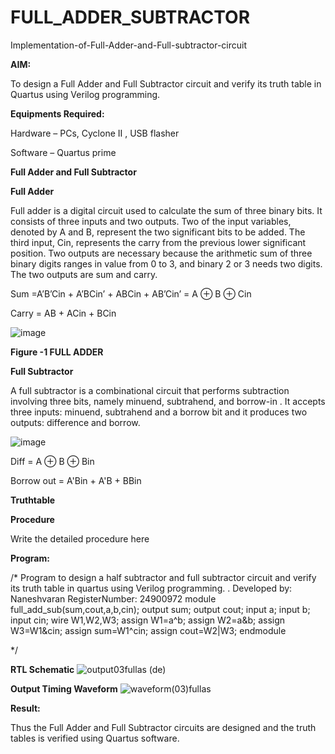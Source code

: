 # FULL_ADDER_SUBTRACTOR

Implementation-of-Full-Adder-and-Full-subtractor-circuit

**AIM:**

To design a Full Adder and Full Subtractor circuit and verify its truth table in Quartus using Verilog programming.

**Equipments Required:**

Hardware – PCs, Cyclone II , USB flasher

Software – Quartus prime

**Full Adder and Full Subtractor**

**Full Adder**

Full adder is a digital circuit used to calculate the sum of three binary bits. It consists of three inputs and two outputs. Two of the input variables, denoted by A and B, represent the two significant bits to be added. The third input, Cin, represents the carry from the previous lower significant position. Two outputs are necessary because the arithmetic sum of three binary digits ranges in value from 0 to 3, and binary 2 or 3 needs two digits. The two outputs are sum and carry.

Sum =A’B’Cin + A’BCin’ + ABCin + AB’Cin’ = A ⊕ B ⊕ Cin 

Carry = AB + ACin + BCin

![image](https://github.com/naavaneetha/FULL_ADDER_SUBTRACTOR/assets/154305477/0f30ba51-5ffb-4198-845f-18e054f675e7)

**Figure -1 FULL ADDER**

**Full Subtractor**

A full subtractor is a combinational circuit that performs subtraction involving three bits, namely minuend, subtrahend, and borrow-in . It accepts three inputs: minuend, subtrahend and a borrow bit and it produces two outputs: difference and borrow.

![image](https://github.com/naavaneetha/FULL_ADDER_SUBTRACTOR/assets/154305477/02b24f51-ab51-4304-9ad6-7b81ffc1ead5)

Diff = A ⊕ B ⊕ Bin 

Borrow out = A'Bin + A'B + BBin

**Truthtable**

**Procedure**

Write the detailed procedure here

**Program:**

/* Program to design a half subtractor and full subtractor circuit and verify its truth table in quartus using Verilog programming. .
Developed by: Naneshvaran 
RegisterNumber: 24900972
module full_add_sub(sum,cout,a,b,cin);
output sum;
output cout;
input a;
input b;
input cin;
   wire W1,W2,W3;
	assign W1=a^b;
	assign W2=a&b;
	assign W3=W1&cin;
	assign sum=W1^cin;
	assign cout=W2|W3;
endmodule


*/

**RTL Schematic**
![output03fullas (de)](https://github.com/user-attachments/assets/ce29257b-2439-40cb-b125-85dc749febd7)

**Output Timing Waveform**
![waveform(03)fullas](https://github.com/user-attachments/assets/c984d7f5-74b3-49ad-8223-01315a17a576)

**Result:**

Thus the Full Adder and Full Subtractor circuits are designed and the truth tables is verified using Quartus software.



